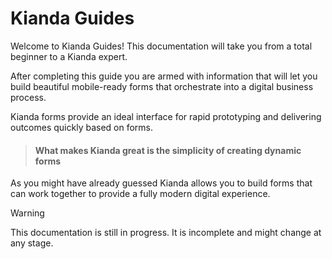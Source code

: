 # Kianda Guides

Welcome to Kianda Guides! This documentation will take you from a total beginner to a Kianda expert.

After completing this guide you are armed with information that will let you build beautiful mobile-ready forms that orchestrate into a digital business process. 

Kianda forms provide an ideal interface for rapid prototyping and delivering outcomes quickly based on forms.

> #### What makes Kianda great is the simplicity of creating dynamic forms

As you might have already guessed Kianda allows you to build forms that can work together to provide a fully modern digital experience.

> [!WARNING]
> This documentation is still in progress. It is incomplete and might change at any stage.


